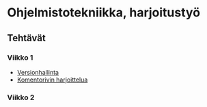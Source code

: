# Ohjelmistotekniikka, harjoitustyö
## Tehtävät
### Viikko 1
- [Versionhallinta](https://github.com/helineva/ot-harjoitustyo/blob/master/laskarit/viikko1/gitlog.txt)
- [Komentorivin harjoittelua](https://github.com/helineva/ot-harjoitustyo/blob/master/laskarit/viikko1/komentorivi.txt)
### Viikko 2
